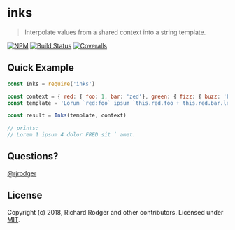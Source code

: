 # inks
> Interpolate values from a shared context into a string template.

[![NPM][npm-badge]][npm-url]
[![Build Status][travis-badge]][travis-url]
[![Coveralls][coveralls-badge]][coveralls-url]

## Quick Example


```js
const Inks = require('inks')

const context = { red: { foo: 1, bar: 'zed'}, green: { fizz: { buzz: 'FRED' }} }
const template = 'Lorum `red:foo` ipsum `this.red.foo + this.red.bar.length` dolor `green:fizz.buzz` sit \\` amet.'

const result = Inks(template, context)

// prints:
// Lorem 1 ipsum 4 dolor FRED sit ` amet.

```


## Questions?

[@rjrodger](https://twitter.com/rjrodger)


## License
Copyright (c) 2018, Richard Rodger and other contributors.
Licensed under [MIT][].

[MIT]: ./LICENSE
[npm-badge]: https://badge.fury.io/js/inks.svg
[npm-url]: https://badge.fury.io/js/inks
[travis-badge]: https://travis-ci.org/rjrodger/inks.svg
[travis-url]: https://travis-ci.org/rjrodger/inks
[coveralls-badge]: https://coveralls.io/repos/rjrodger/inks/badge.svg?branch=master&service=github
[coveralls-url]: https://coveralls.io/github/rjrodger/inks?branch=master




